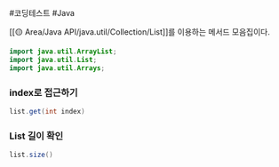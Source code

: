 #코딩테스트  #Java 

[[🟡 Area/Java API/java.util/Collection/List]]를 이용하는 메서드 모음집이다.

```java
import java.util.ArrayList;  
import java.util.List;  
import java.util.Arrays;
```

### index로 접근하기
```java
list.get(int index)
```

### List 길이 확인
```java
list.size()
```